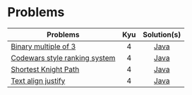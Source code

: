 # Problems

| Problems | Kyu | Solution(s) |
|---|:-:|:-:|
| [Binary multiple of 3](https://www.codewars.com/kata/54de279df565808f8b00126a) | 4 | [Java](./java/src/main/java/BinaryRegexp.java) |
| [Codewars style ranking system](https://www.codewars.com/kata/51fda2d95d6efda45e00004e) | 4 | [Java](./java/src/main/java/User.java) |
| [Shortest Knight Path](https://www.codewars.com/kata/549ee8b47111a81214000941) | 4 | [Java](./java/src/main/java/Chess.java) |
| [Text align justify](https://www.codewars.com/kata/537e18b6147aa838f600001b) | 4 | [Java](./java/src/main/java/TextJustify.java) |
